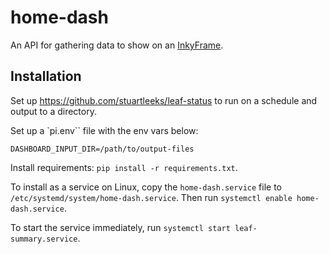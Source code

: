 # home-dash

An API for gathering data to show on an [InkyFrame](https://pimoroni.com/inkyframe).



## Installation

Set up https://github.com/stuartleeks/leaf-status to run on a schedule and output to a directory.

Set up a `pi.env`` file with the env vars below:

```env
DASHBOARD_INPUT_DIR=/path/to/output-files
```

Install requirements: `pip install -r requirements.txt`.

To install as a service on Linux, copy the `home-dash.service` file to `/etc/systemd/system/home-dash.service`.
Then run `systemctl enable home-dash.service`.

To start the service immediately, run `systemctl start leaf-summary.service`.

